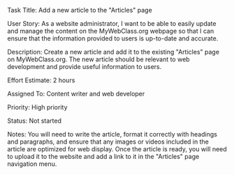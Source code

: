 Task Title:  Add a new article to the "Articles" page

User Story: As a website administrator, I want to be able to easily update and manage the content on the MyWebClass.org
webpage so that I can ensure that the information provided to users is up-to-date and accurate.

Description: Create a new article and add it to the existing "Articles" page on MyWebClass.org. The new article should be 
relevant to web development and provide useful information to users. 

Effort Estimate: 2 hours 

Assigned To: Content writer and  web developer

Priority: High priority 

Status: Not started

Notes: You will need to write the article, format it correctly with headings and paragraphs, and ensure that any images
or videos included in the article are optimized for web display. Once the article is ready, you will need to upload it 
to the website and add a link to it in the "Articles" page navigation menu.